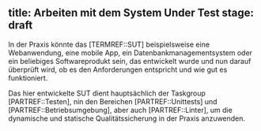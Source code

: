 title: Arbeiten mit dem System Under Test
stage: draft
---
In der Praxis könnte das [TERMREF::SUT] beispielsweise eine Webanwendung, eine mobile App, ein
Datenbankmanagementsystem oder ein beliebiges Softwareprodukt sein, das entwickelt wurde und nun
darauf überprüft wird, ob es den Anforderungen entspricht und wie gut es funktioniert.

Das hier entwickelte SUT dient hauptsächlich der Taskgroup [PARTREF::Testen], nin den Bereichen
[PARTREF::Unittests] und [PARTREF::Betriebsumgebung], aber auch [PARTREF::Linter], um die dynamische und
statische Qualitätssicherung in der Praxis anzuwenden.
